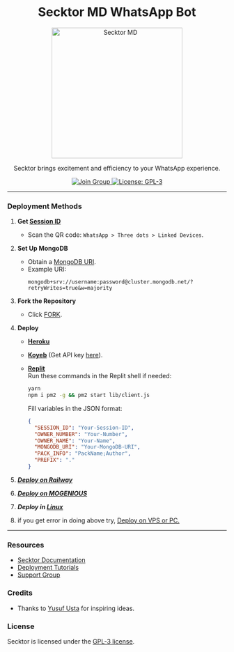 <h1 align="center">Secktor MD WhatsApp Bot</h1>

<p align="center">
  <a href="https://secktoruserbot.onrender.com/">
    <img src="https://secktoruserbot.onrender.com/main.jpg" alt="Secktor MD" height="300">
  </a>
</p>

<p align="center">Secktor brings excitement and efficiency to your WhatsApp experience.</p>

<p align="center">
  <a href="https://www.youtube.com/@YourPenPal" target="_blank">
    <img alt="Join Group" src="https://img.shields.io/badge/Join Group-25D366?style=for-the-badge&logo=whatsapp&logoColor=white" />
  </a>
  <a href="https://github.com/SamPandey001/Secktor-Md/blob/main/LICENCE" target="_blank">
    <img alt="License: GPL-3" src="https://badges.frapsoft.com/os/gpl/gpl.png?v=103" />
  </a>
</p>

---

### Deployment Methods

1. **Get [Session ID](https://secktorub-b34f1c3c60d3.herokuapp.com/id)**

     - Scan the QR code: `WhatsApp > Three dots > Linked Devices`.

2. **Set Up MongoDB**

     - Obtain a [MongoDB URI](https://github.com/SamPandey001/Secktor-Md/wiki/Mongodb-URI).
     - Example URI:
          ```plaintext
          mongodb+srv://username:password@cluster.mongodb.net/?retryWrites=true&w=majority
          ```

3. **Fork the Repository**

     - Click [FORK](https://github.com/SamPandey001/Secktor-MD/fork).

4. **Deploy**

     - **[Heroku](https://secktorub-b34f1c3c60d3.herokuapp.com/heroku)**
     - **[Koyeb](https://secktorub-b34f1c3c60d3.herokuapp.com/koyeb)** (Get API key [here](https://app.koyeb.com/settings/api)).
     - **[Replit](https://repl.it/github/SamPandey001/Secktor-Md)**  
       Run these commands in the Replit shell if needed:

          ```bash
          yarn
          npm i pm2 -g && pm2 start lib/client.js
          ```

          Fill variables in the JSON format:

          ```json
          {
          	"SESSION_ID": "Your-Session-ID",
          	"OWNER_NUMBER": "Your-Number",
          	"OWNER_NAME": "Your-Name",
          	"MONGODB_URI": "Your-MongoDB-URI",
          	"PACK_INFO": "PackName;Author",
          	"PREFIX": "."
          }
          ```

7.  ***[Deploy on Railway](https://secktorub-b34f1c3c60d3.herokuapp.com/railway)***

8. ***[Deploy on MOGENIOUS](https://github.com/SamPandey001/Secktor-Md/wiki/Deploy-on-MOGENIOUS)***
  
9. ***Deploy in [Linux](https://github.com/SamPandey001/Secktor-Deploy#deploy-in-any-shell-including-termux)***

10. if you get error in doing above try, [Deploy on VPS or PC.](https://github.com/SamPandey001/Secktor-Md/blob/main/deploy-on-vps.md)
---

### Resources

-    [Secktor Documentation](https://secktorub-b34f1c3c60d3.herokuapp.com/)
-    [Deployment Tutorials](https://secktorub-b34f1c3c60d3.herokuapp.com/youtube)
-    [Support Group](https://chat.whatsapp.com/DG86OkvmerHKHJjkE5X2Wv)

### Credits

-    Thanks to [Yusuf Usta](https://github.com/yusufusta) for inspiring ideas.

### License

Secktor is licensed under the [GPL-3 license](https://github.com/SamPandey001/Secktor-Md/blob/main/LICENCE).
